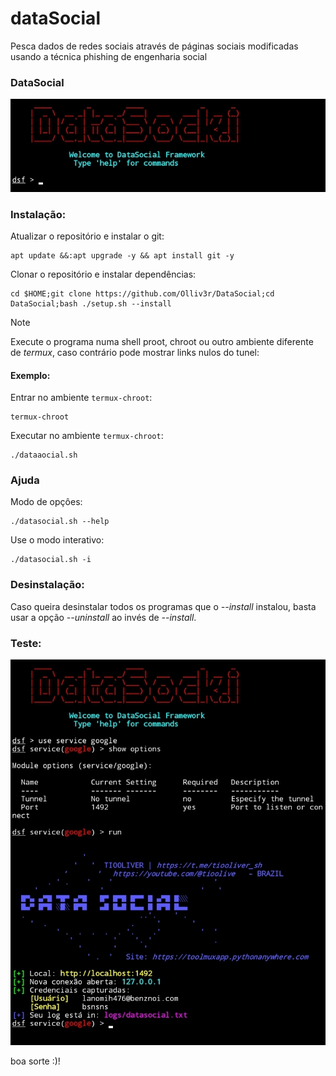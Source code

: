 # dataSocial
Pesca dados de redes sociais através de páginas sociais modificadas usando a técnica phishing de engenharia social

### DataSocial
![main](https://github.com/Olliv3r/DataSocial/blob/main/media/main.jpg)

### Instalação:

Atualizar o repositório e instalar o git:
```
apt update &&:apt upgrade -y && apt install git -y
```

Clonar o repositório e instalar dependências:
```
cd $HOME;git clone https://github.com/Olliv3r/DataSocial;cd DataSocial;bash ./setup.sh --install
```

> [!NOTE]
> Execute o programa numa shell proot, chroot ou outro ambiente diferente de *termux*, caso contrário pode mostrar links nulos do tunel:

#### Exemplo:

Entrar no ambiente `termux-chroot`:
```
termux-chroot
```

Executar no ambiente `termux-chroot`:
```
./dataaocial.sh
```

### Ajuda
Modo de opçôes:
```
./datasocial.sh --help
```
Use o modo interativo:
```
./datasocial.sh -i
```

### Desinstalação:
Caso queira desinstalar todos os programas que o *--install* instalou, basta usar a opção *--uninstall* ao invés de *--install*.


### Teste:
![main](https://github.com/Olliv3r/DataSocial/blob/main/media/localhost.jpg)

boa sorte :)!
